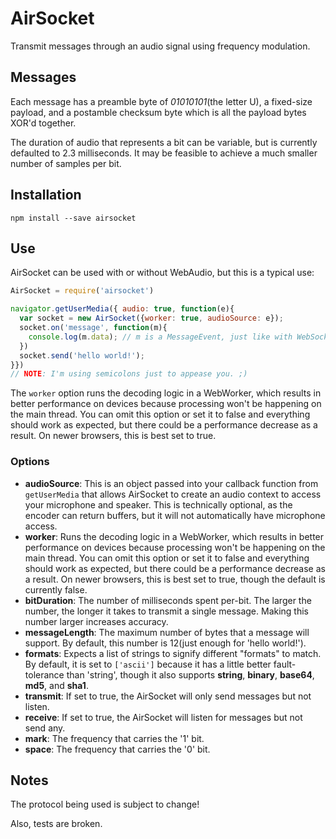 AirSocket
=============

Transmit messages through an audio signal using frequency modulation.

## Messages
Each message has a preamble byte of *01010101*(the letter U), a fixed-size payload, and a postamble checksum byte which is all the payload bytes XOR'd together. 

The duration of audio that represents a bit can be variable, but is currently defaulted to 2.3 milliseconds.  It may be feasible to achieve a much smaller number of samples per bit.

## Installation
```npm install --save airsocket```

## Use

AirSocket can be used with or without WebAudio, but this is a typical use:

```javascript
AirSocket = require('airsocket')

navigator.getUserMedia({ audio: true, function(e){
  var socket = new AirSocket({worker: true, audioSource: e});
  socket.on('message', function(m){
    console.log(m.data); // m is a MessageEvent, just like with WebSocket
  })
  socket.send('hello world!');
}})
// NOTE: I'm using semicolons just to appease you. ;)
```

The `worker` option runs the decoding logic in a WebWorker, which results in better performance on devices because processing won't be happening on the main thread.  You can omit this option or set it to false and everything should work as expected, but there could be a performance decrease as a result.  On newer browsers, this is best set to true.

### Options

- **audioSource**: This is an object passed into your callback function from `getUserMedia` that allows AirSocket to create an audio context to access your microphone and speaker.  This is technically optional, as the encoder can return buffers, but it will not automatically have microphone access.
- **worker**: Runs the decoding logic in a WebWorker, which results in better performance on devices because processing won't be happening on the main thread.  You can omit this option or set it to false and everything should work as expected, but there could be a performance decrease as a result.  On newer browsers, this is best set to true, though the default is currently false.
- **bitDuration**: The number of milliseconds spent per-bit.  The larger the number, the longer it takes to transmit a single message.  Making this number larger increases accuracy.
- **messageLength**: The maximum number of bytes that a message will support.  By default, this number is 12(just enough for 'hello world!').
- **formats**: Expects a list of strings to signify different "formats" to match.  By default, it is set to `['ascii']` because it has a little better fault-tolerance than 'string', though it also supports **string**, **binary**, **base64**, **md5**, and **sha1**.
- **transmit**: If set to true, the AirSocket will only send messages but not listen.
- **receive**: If set to true, the AirSocket will listen for messages but not send any.
- **mark**: The frequency that carries the '1' bit.
- **space**: The frequency that carries the '0' bit.

## Notes
The protocol being used is subject to change!  

Also, tests are broken.